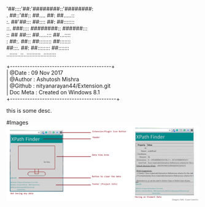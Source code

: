 '##::::'##:'########::'########:<br/>
. ##::'##:: ##.... ##: ##.....::<br/>
:. ##'##::: ##:::: ##: ##:::::::<br/>
::. ###:::: ########:: ######:::<br/>
:: ## ##::: ##.....::: ##...::::<br/>
: ##:. ##:: ##:::::::: ##:::::::<br/>
 ##:::. ##: ##:::::::: ##:::::::<br/>
..:::::..::..:::::::::..::::::::<br/>


>
+-----------------------------------------+ <br/>
| @Date		: 09 Nov 2017					 <br/>
| @Author	: Ashutosh Mishra				 <br/>
| @Github	: nityanarayan44/Extension.git	 <br/>
| Doc Meta	: Created on Windows 8.1		 <br/>
+-------------------------------------------+ <br/>
>

this is some desc.

#Images
![Extension app image](XPF_ScreenShots/0.png "this image shows the appearence for the extension application.")
